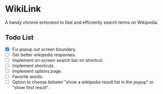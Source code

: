 # WikiLink
A handy chrome extension to fast and efficiently search terms on Wikipedia.

## Todo List
- [x] Fix popup out screen boundary.
- [ ] Get better wikipedia responses.
- [ ] Implement on-screen search bar on shortcut.
- [ ] Implement shortcuts.
- [ ] Implement options page.
- [ ] Favorite words.
- [ ] Option to choose betwen "show a wikipedia result list in the popup" or "show first result".
